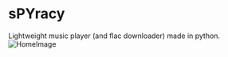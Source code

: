 # sPYracy
Lightweight music player (and flac downloader) made in python.
![HomeImage](https://user-images.githubusercontent.com/125816677/224558935-3e3db53b-d6f3-4278-bd84-5ea10d3fc751.png)
